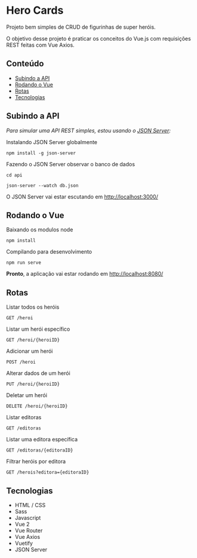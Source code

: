 # Hero Cards

Projeto bem simples de CRUD de figurinhas de super heróis.

O objetivo desse projeto é praticar os conceitos do Vue.js com requisições REST feitas com Vue Axios.

## Conteúdo

- [Subindo a API](#subindo-a-api)
- [Rodando o Vue](#rodando-o-vue)
- [Rotas](#rotas)
- [Tecnologias](#tecnologias)

## Subindo a API

*Para simular uma API REST simples, estou usando o [JSON Server](https://github.com/typicode/json-server):*

Instalando JSON Server globalmente
```
npm install -g json-server
```

Fazendo o JSON Server observar o banco de dados
```
cd api
```

```
json-server --watch db.json
```

O JSON Server vai estar escutando em [http://localhost:3000/](http://localhost:3000/)

## Rodando o Vue

Baixando os modulos node
```
npm install
```

Compilando para desenvolvimento
```
npm run serve
```

**Pronto**, a aplicação vai estar rodando em [http://localhost:8080/](http://localhost:8080/)

## Rotas

Listar todos os heróis
```
GET /heroi
```

Listar um herói específico
```
GET /heroi/{heroiID}
```

Adicionar um herói
```
POST /heroi
```

Alterar dados de um herói
```
PUT /heroi/{heroiID}
```

Deletar um herói
```
DELETE /heroi/{heroiID}
```

Listar editoras
```
GET /editoras
```

Listar uma editora específica
```
GET /editoras/{editoraID}
```

Filtrar heróis por editora
```
GET /herois?editora={editoraID}
```

## Tecnologias
- HTML / CSS
- Sass
- Javascript
- Vue 2
- Vue Router
- Vue Axios
- Vuetify
- JSON Server